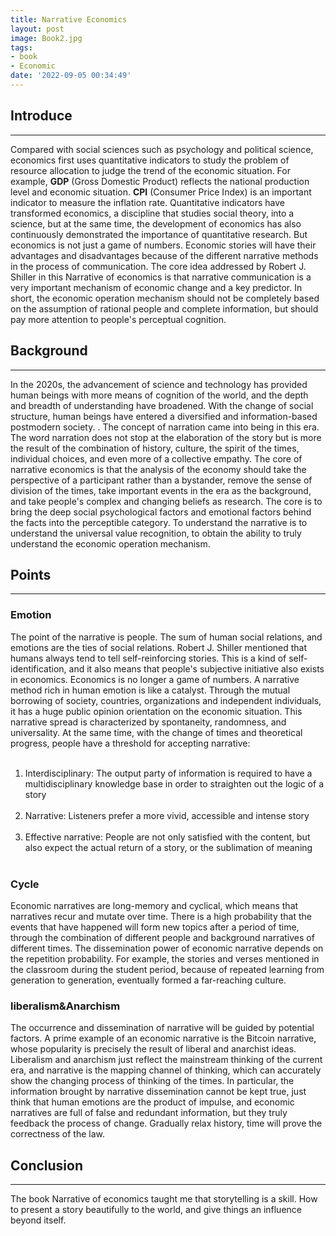 ```yaml
---
title: Narrative Economics
layout: post
image: Book2.jpg
tags:
- book
- Economic
date: '2022-09-05 00:34:49'
---
```


## Introduce
---
Compared with social sciences such as psychology and political science, economics first uses quantitative indicators to study the problem of resource allocation to judge the trend of the economic situation. For example, **GDP** (Gross Domestic Product) reflects the national production level and economic situation. **CPI** (Consumer Price Index) is an important indicator to measure the inflation rate. Quantitative indicators have transformed economics, a discipline that studies social theory, into a science, but at the same time, the development of economics has also continuously demonstrated the importance of quantitative research. But economics is not just a game of numbers. Economic stories will have their advantages and disadvantages because of the different narrative methods in the process of communication. The core idea addressed by Robert J. Shiller in this Narrative of economics is that narrative communication is a very important mechanism of economic change and a key predictor. In short, the economic operation mechanism should not be completely based on the assumption of rational people and complete information, but should pay more attention to people's perceptual cognition.

## Background
---
In the 2020s, the advancement of science and technology has provided human beings with more means of cognition of the world, and the depth and breadth of understanding have broadened. With the change of social structure, human beings have entered a diversified and information-based postmodern society. . The concept of narration came into being in this era. The word narration does not stop at the elaboration of the story but is more the result of the combination of history, culture, the spirit of the times, individual choices, and even more of a collective empathy. The core of narrative economics is that the analysis of the economy should take the perspective of a participant rather than a bystander, remove the sense of division of the times, take important events in the era as the background, and take people's complex and changing beliefs as research. The core is to bring the deep social psychological factors and emotional factors behind the facts into the perceptible category. To understand the narrative is to understand the universal value recognition, to obtain the ability to truly understand the economic operation mechanism.

## Points
---
### Emotion

The point of the narrative is people. The sum of human social relations, and emotions are the ties of social relations. Robert J. Shiller mentioned that humans always tend to tell self-reinforcing stories. This is a kind of self-identification, and it also means that people's subjective initiative also exists in economics. Economics is no longer a game of numbers. A narrative method rich in human emotion is like a catalyst. Through the mutual borrowing of society, countries, organizations and independent individuals, it has a huge public opinion orientation on the economic situation. This narrative spread is characterized by spontaneity, randomness, and universality. At the same time, with the change of times and theoretical progress, people have a threshold for accepting narrative:

<ol> 

<li> Interdisciplinary: The output party of information is required to have a multidisciplinary knowledge base in order to straighten out the logic of a story </li> 

<li> Narrative: Listeners prefer a more vivid, accessible and intense story </li> 

<li> Effective narrative: People are not only satisfied with the content, but also expect the actual return of a story, or the sublimation of meaning </li> 

</ol>

### Cycle

Economic narratives are long-memory and cyclical, which means that narratives recur and mutate over time. There is a high probability that the events that have happened will form new topics after a period of time, through the combination of different people and background narratives of different times. The dissemination power of economic narrative depends on the repetition probability. For example, the stories and verses mentioned in the classroom during the student period, because of repeated learning from generation to generation, eventually formed a far-reaching culture.

### liberalism&Anarchism

The occurrence and dissemination of narrative will be guided by potential factors. A prime example of an economic narrative is the Bitcoin narrative, whose popularity is precisely the result of liberal and anarchist ideas. Liberalism and anarchism just reflect the mainstream thinking of the current era, and narrative is the mapping channel of thinking, which can accurately show the changing process of thinking of the times. In particular, the information brought by narrative dissemination cannot be kept true, just think that human emotions are the product of impulse, and economic narratives are full of false and redundant information, but they truly feedback the process of change. Gradually relax history, time will prove the correctness of the law.

## Conclusion
---
The book Narrative of economics taught me that storytelling is a skill. How to present a story beautifully to the world, and give things an influence beyond itself.
